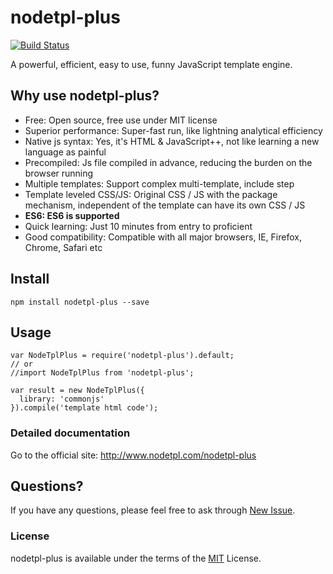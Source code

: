 nodetpl-plus
===

[![Build Status](https://secure.travis-ci.org/liepinteam/nodetpl-plus.png?branch=master)](https://travis-ci.org/liepinteam/nodetpl-plus)

A powerful, efficient, easy to use, funny JavaScript template engine.

## Why use nodetpl-plus?

  * Free: Open source, free use under MIT license
  * Superior performance: Super-fast run, like lightning analytical efficiency
  * Native js syntax: Yes, it's HTML & JavaScript++, not like learning a new language as painful
  * Precompiled: Js file compiled in advance, reducing the burden on the browser running
  * Multiple templates: Support complex multi-template, include step
  * Template leveled CSS/JS: Original CSS / JS with the package mechanism, independent of the template can have its own CSS / JS
  * **ES6: ES6 is supported**
  * Quick learning: Just 10 minutes from entry to proficient
  * Good compatibility: Compatible with all major browsers, IE, Firefox, Chrome, Safari etc
  
## Install
```
npm install nodetpl-plus --save
```
  
## Usage

```
var NodeTplPlus = require('nodetpl-plus').default;
// or
//import NodeTplPlus from 'nodetpl-plus';

var result = new NodeTplPlus({
  library: 'commonjs'
}).compile('template html code');
```

### Detailed documentation

  Go to the official site: <http://www.nodetpl.com/nodetpl-plus>

## Questions?

If you have any questions, please feel free to ask through [New Issue](https://github.com/liepinteam/nodetpl-plus/issues/new).

### License

  nodetpl-plus is available under the terms of the [MIT](LICENSE) License.
